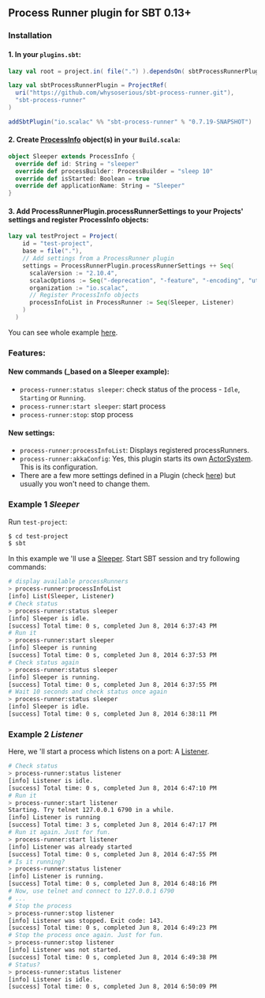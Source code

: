 ## Process Runner plugin for SBT 0.13+

### Installation

#### 1. In your `plugins.sbt`:

```scala
lazy val root = project.in( file(".") ).dependsOn( sbtProcessRunnerPlugin )

lazy val sbtProcessRunnerPlugin = ProjectRef(
  uri("https://github.com/whysoserious/sbt-process-runner.git"),
  "sbt-process-runner"
)

addSbtPlugin("io.scalac" %% "sbt-process-runner" % "0.7.19-SNAPSHOT")
```

#### 2. Create [ProcessInfo](https://github.com/whysoserious/sbt-process-runner/blob/master/process-runner/src/main/scala/jz/io.scalac.processrunner/ProcessInfo.scala#L7-L31) object(s) in your `Build.scala`:

```scala
object Sleeper extends ProcessInfo {
  override def id: String = "sleeper"
  override def processBuilder: ProcessBuilder = "sleep 10"
  override def isStarted: Boolean = true
  override def applicationName: String = "Sleeper"
}
```

#### 3. Add ProcessRunnerPlugin.processRunnerSettings to your Projects' settings and register ProcessInfo objects:

```scala
lazy val testProject = Project(
    id = "test-project",
    base = file("."),
    // Add settings from a ProcessRunner plugin
    settings = ProcessRunnerPlugin.processRunnerSettings ++ Seq(
      scalaVersion := "2.10.4",
      scalacOptions := Seq("-deprecation", "-feature", "-encoding", "utf8", "-language:postfixOps"),
      organization := "io.scalac",
      // Register ProcessInfo objects
      processInfoList in ProcessRunner := Seq(Sleeper, Listener)
    )
  )
```

You can see whole example [here](https://github.com/whysoserious/sbt-process-runner/blob/master/test-project%2Fproject%2FBuild.scala).

### Features:

#### New commands (_based on a Sleeper example):

* `process-runner:status sleeper`: check status of the process - `Idle`, `Starting` or `Running`.
* `process-runner:start sleeper`: start process
* `process-runner:stop`: stop process

#### New settings:
* `process-runner:processInfoList`: Displays registered processRunners.
* `process-runner:akkaConfig`: Yes, this plugin starts its own [ActorSystem](http://doc.akka.io/docs/akka/2.3.3/general/actor-systems.html). This is its configuration.
* There are a few more settings defined in a Plugin (check [here](https://github.com/whysoserious/sbt-process-runner/blob/master/sbt-process-runner%2Fsrc%2Fmain%2Fscala%2FProcessRunnerPlugin.scala#L28-L37)) but usually you won't need to change them.

### Example 1 _Sleeper_
Run `test-project`:
```bash
$ cd test-project
$ sbt
```

In this example we 'll use a [Sleeper](https://github.com/whysoserious/sbt-process-runner/blob/master/test-project/project/Build.scala#L23-L28). Start SBT session and try following commands:

```bash
# display available processRunners
> process-runner:processInfoList
[info] List(Sleeper, Listener)
# Check status
> process-runner:status sleeper
[info] Sleeper is idle.
[success] Total time: 0 s, completed Jun 8, 2014 6:37:43 PM
# Run it
> process-runner:start sleeper
[info] Sleeper is running
[success] Total time: 0 s, completed Jun 8, 2014 6:37:53 PM
# Check status again
> process-runner:status sleeper
[info] Sleeper is running.
[success] Total time: 0 s, completed Jun 8, 2014 6:37:55 PM
# Wait 10 seconds and check status once again
> process-runner:status sleeper
[info] Sleeper is idle.
[success] Total time: 0 s, completed Jun 8, 2014 6:38:11 PM
```

### Example 2 _Listener_

Here, we 'll start a process which listens on a port: A [Listener](https://github.com/whysoserious/sbt-process-runner/blob/master/test-project/project/Build.scala#L35-L59).

```bash
# Check status
> process-runner:status listener
[info] Listener is idle.
[success] Total time: 0 s, completed Jun 8, 2014 6:47:10 PM
# Run it
> process-runner:start listener
Starting. Try telnet 127.0.0.1 6790 in a while.
[info] Listener is running
[success] Total time: 3 s, completed Jun 8, 2014 6:47:17 PM
# Run it again. Just for fun.
> process-runner:start listener
[info] Listener was already started
[success] Total time: 0 s, completed Jun 8, 2014 6:47:55 PM
# Is it running?
> process-runner:status listener
[info] Listener is running.
[success] Total time: 0 s, completed Jun 8, 2014 6:48:16 PM
# Now, use telnet and connect to 127.0.0.1 6790
# ...
# Stop the process
> process-runner:stop listener
[info] Listener was stopped. Exit code: 143.
[success] Total time: 0 s, completed Jun 8, 2014 6:49:23 PM
# Stop the process once again. Just for fun.
> process-runner:stop listener
[info] Listener was not started.
[success] Total time: 0 s, completed Jun 8, 2014 6:49:38 PM
# Status?
> process-runner:status listener
[info] Listener is idle.
[success] Total time: 0 s, completed Jun 8, 2014 6:50:09 PM
```